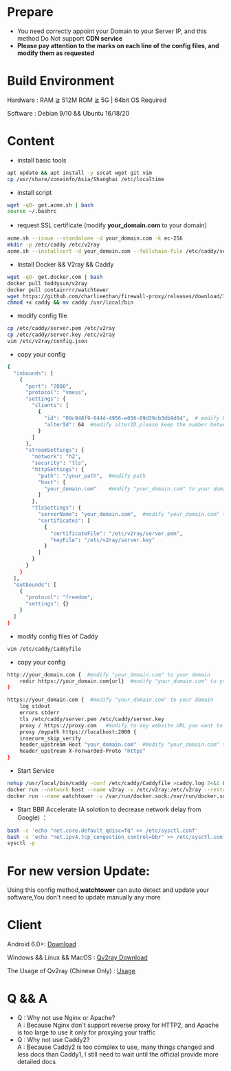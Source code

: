 # Prepare
- You need correctly appoint your Domain to your Server IP, and this method Do Not support **CDN service**    
- **Please pay attention to the marks on each line of the config files, and modify them as requested**
# Build Environment
Hardware : RAM ≧ 512M ROM ≧ 5G | 64bit OS Required			

Software : Debian 9/10 && Ubuntu 16/18/20
# Content
- install basic tools
```bash
apt update && apt install -y socat wget git vim     
cp /usr/share/zoneinfo/Asia/Shanghai /etc/localtime
```
- install script  
```bash
wget -qO- get.acme.sh | bash 
source ~/.bashrc
```
- request SSL certificate (modify **your_domain.com** to your domain）
```bash
acme.sh --issue --standalone -d your_domain.com -k ec-256
mkdir -p /etc/caddy /etc/v2ray
acme.sh --installcert -d your_domain.com --fullchain-file /etc/caddy/server.pem --key-file /etc/caddy/server.key --ecc
```
- Install Docker && V2ray && Caddy
```bash
wget -qO- get.docker.com | bash
docker pull teddysun/v2ray
docker pull containrrr/watchtower
wget https://github.com/charlieethan/firewall-proxy/releases/download/1.0.5/caddy
chmod +x caddy && mv caddy /usr/local/bin
```
- modify config file 
```bash
cp /etc/caddy/server.pem /etc/v2ray
cp /etc/caddy/server.key /etc/v2ray
vim /etc/v2ray/config.json
```
- copy your config  
```bash
{
  "inbounds": [
    {
      "port": "2000",
      "protocol": "vmess",
      "settings": {
        "clients": [
          {
            "id": "09c948f9-044d-4956-e056-89d39cb3db9d64",  # modify UUID,you can generate one from https://www.uuidgenerator.net/
            "alterId": 64  #modify alterID,please keep the number between 0~300
          }
        ]
      },
      "streamSettings": {
        "network": "h2",
        "security": "tls",
        "httpSettings": {
          "path": "/your_path",  #modify path
          "host": [
            "your_domain.com"    #modify "your_domain.com" to your domain
          ]
        },
        "tlsSettings": {
          "serverName": "your_domain.com",  #modify "your_domain.com" to your domain
          "certificates": [
            {
              "certificateFile": "/etc/v2ray/server.pem",
              "keyFile": "/etc/v2ray/server.key"
            }
          ]
        }
      }
    }
  ],
  "outbounds": [
    {
      "protocol": "freedom",
      "settings": {}
    }
  ]
}
```
- modify config files of Caddy
```bash
vim /etc/caddy/Caddyfile
```
- copy your config  
```bash
http://your_domain.com {  #modify "your_domain.com" to your domain
    redir https://your_domain.com{url}  #modify "your_domain.com" to your domain
}

https://your_domain.com {  #modify "your_domain.com" to your domain
    log stdout
    errors stderr
    tls /etc/caddy/server.pem /etc/caddy/server.key
    proxy / https://proxy.com   #modify to any website URL you want to disguise
    proxy /mypath https://localhost:2000 {
    insecure_skip_verify
    header_upstream Host "your_domain.com"  #modify "your_domain.com" to your domain
    header_upstream X-Forwarded-Proto "https"
}
```
- Start Service  
```bash 
nohup /usr/local/bin/caddy -conf /etc/caddy/Caddyfile >caddy.log 2<&1 &
docker run --network host --name v2ray -v /etc/v2ray:/etc/v2ray --restart=always -d teddysun/v2ray
docker run --name watchtower -v /var/run/docker.sock:/var/run/docker.sock --restart unless-stopped -d containrrr/watchtower --cleanup
```
- Start BBR Accelerate (A solotion to decrease network delay from Google) ：
```bash
bash -c 'echo "net.core.default_qdisc=fq" >> /etc/sysctl.conf'
bash -c 'echo "net.ipv4.tcp_congestion_control=bbr" >> /etc/sysctl.conf'
sysctl -p
```
# For new version Update:
Using this config method,**watchtower** can auto detect and update your software,You don't need to update manually any more

# Client
Android 6.0+: [Download](https://github.com/2dust/v2rayNG/releases) 	

Windows && Linux && MacOS : [Qv2ray Download](https://github.com/Qv2ray/Qv2ray/releases)	 

The Usage of Qv2ray (Chinese Only) : [Usage](https://qv2ray.net/getting-started/step2.html)	

# Q && A
- Q : Why not use Nginx or Apache?      
A : Because Nginx don't support reverse proxy for HTTP2, and Apache is too large to use it only for proxying your traffic    
- Q : Why not use Caddy2?     
A : Because Caddy2 is too complex to use, many things changed and less docs than Caddy1, I still need to wait until the official provide more detailed docs   
